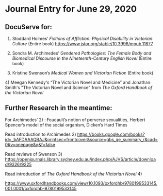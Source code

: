 # Journal Entry for June 29, 2020

## DocuServe for:
1) Stoddard Holmes’ *Fictions of Affliction: Physical Disability in Victorian Culture*
(Entire book)
https://www.jstor.org/stable/10.3998/mpub.11877

2) Sondra M. Archimedes’ *Gendered Pathologies: The Female Body and Biomedical Discourse in the Nineteenth-Century English Novel*
(Entire book)

3) Kristine Swenson’s *Medical Women and Victorian Fiction*
(Entire book)

4) Meegan Kennedy's “The Victorian Novel and Medicine” and Jonathan Smith's "The Victorian Novel and Science" from *The Oxford Handbook of the Victorian Novel*





## Further Research in the meantime:
For Archimedes’ 2) : Foucault’s notion of perverse sexualities, Herbert Spencer’s model of the social organism, Dicken’s Hard Times

Read introduction to Archimedes 2)
https://books.google.com/books?id=_bAFDAAAQBAJ&printsec=frontcover&source=gbs_ge_summary_r&cad=0#v=onepage&q&f=false


Read reviews of Swenson 3)
https://openjournals.library.sydney.edu.au/index.php/AJVS/article/download/9326/9225


Read introduction of *The Oxford Handbook of the Victorian Novel* 4) 

https://www.oxfordhandbooks.com/view/10.1093/oxfordhb/9780199533145.001.0001/oxfordhb-9780199533145







